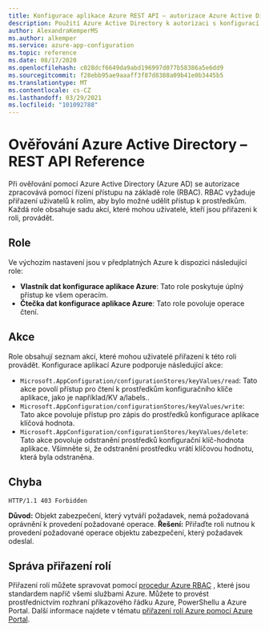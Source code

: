 ```yaml
---
title: Konfigurace aplikace Azure REST API – autorizace Azure Active Directory
description: Použití Azure Active Directory k autorizaci s konfigurací aplikace Azure pomocí REST API
author: AlexandraKemperMS
ms.author: alkemper
ms.service: azure-app-configuration
ms.topic: reference
ms.date: 08/17/2020
ms.openlocfilehash: c028dcf6649da9abd196997d077b58386a5e6dd9
ms.sourcegitcommit: f28ebb95ae9aaaff3f87d8388a09b41e0b3445b5
ms.translationtype: MT
ms.contentlocale: cs-CZ
ms.lasthandoff: 03/29/2021
ms.locfileid: "101092788"
---
```

# <a name="azure-active-directory-authorization---rest-api-reference"></a>Ověřování Azure Active Directory – REST API Reference

Při ověřování pomocí Azure Active Directory (Azure AD) se autorizace zpracovává pomocí řízení přístupu na základě role (RBAC). RBAC vyžaduje přiřazení uživatelů k rolím, aby bylo možné udělit přístup k prostředkům. Každá role obsahuje sadu akcí, které mohou uživatelé, kteří jsou přiřazeni k roli, provádět.

## <a name="roles"></a>Role

Ve výchozím nastavení jsou v předplatných Azure k dispozici následující role:

- **Vlastník dat konfigurace aplikace Azure**: Tato role poskytuje úplný přístup ke všem operacím.
- **Čtečka dat konfigurace aplikace Azure**: Tato role povoluje operace čtení.

## <a name="actions"></a>Akce

Role obsahují seznam akcí, které mohou uživatelé přiřazení k této roli provádět. Konfigurace aplikací Azure podporuje následující akce:

- `Microsoft.AppConfiguration/configurationStores/keyValues/read`: Tato akce povolí přístup pro čtení k prostředkům konfiguračního klíče aplikace, jako je například/KV a/labels..
- `Microsoft.AppConfiguration/configurationStores/keyValues/write`: Tato akce povoluje přístup pro zápis do prostředků konfigurace aplikace klíčová hodnota.
- `Microsoft.AppConfiguration/configurationStores/keyValues/delete`: Tato akce povoluje odstranění prostředků konfigurační klíč-hodnota aplikace. Všimněte si, že odstranění prostředku vrátí klíčovou hodnotu, která byla odstraněna.

## <a name="error"></a>Chyba

```http
HTTP/1.1 403 Forbidden
```

**Důvod:** Objekt zabezpečení, který vytváří požadavek, nemá požadovaná oprávnění k provedení požadované operace.
**Řešení:** Přiřaďte roli nutnou k provedení požadované operace objektu zabezpečení, který požadavek odeslal.

## <a name="managing-role-assignments"></a>Správa přiřazení rolí

Přiřazení rolí můžete spravovat pomocí [procedur Azure RBAC](../role-based-access-control/overview.md) , které jsou standardem napříč všemi službami Azure. Můžete to provést prostřednictvím rozhraní příkazového řádku Azure, PowerShellu a Azure Portal. Další informace najdete v tématu [přiřazení rolí Azure pomocí Azure Portal](../role-based-access-control/role-assignments-portal.md).